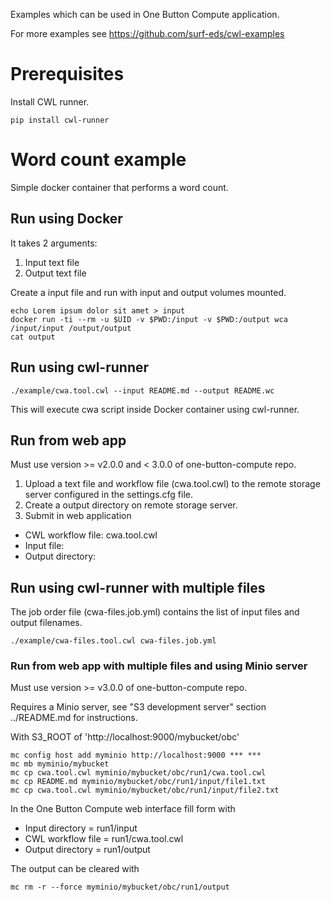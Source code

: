 Examples which can be used in One Button Compute application.

For more examples see https://github.com/surf-eds/cwl-examples

# Prerequisites

Install CWL runner.
```
pip install cwl-runner
```

# Word count example

Simple docker container that performs a word count.

## Run using Docker

It takes 2 arguments:
1. Input text file
2. Output text file

Create a input file and run with input and output volumes mounted.
```
echo Lorem ipsum dolor sit amet > input
docker run -ti --rm -u $UID -v $PWD:/input -v $PWD:/output wca /input/input /output/output
cat output
```

## Run using cwl-runner

```
./example/cwa.tool.cwl --input README.md --output README.wc
```
This will execute cwa script inside Docker container using cwl-runner.

## Run from web app

Must use version >= v2.0.0 and < 3.0.0 of one-button-compute repo.

1. Upload a text file and workflow file (cwa.tool.cwl) to the remote storage server configured in the settings.cfg file.
2. Create a output directory on remote storage server.
3. Submit in web application

* CWL workflow file: cwa.tool.cwl
* Input file:
* Output directory:

## Run using cwl-runner with multiple files


The job order file (cwa-files.job.yml) contains the list of input files and output filenames.

```
./example/cwa-files.tool.cwl cwa-files.job.yml
```

### Run from web app with multiple files and using Minio server

Must use version >= v3.0.0 of one-button-compute repo.

Requires a Minio server, see "S3 development server" section ../README.md for instructions.

With S3_ROOT of 'http://localhost:9000/mybucket/obc'
```
mc config host add myminio http://localhost:9000 *** ***
mc mb myminio/mybucket
mc cp cwa.tool.cwl myminio/mybucket/obc/run1/cwa.tool.cwl
mc cp README.md myminio/mybucket/obc/run1/input/file1.txt
mc cp cwa.tool.cwl myminio/mybucket/obc/run1/input/file2.txt
```

In the One Button Compute web interface fill form with

* Input directory = run1/input
* CWL workflow file = run1/cwa.tool.cwl
* Output directory = run1/output

The output can be cleared with
```
mc rm -r --force myminio/mybucket/obc/run1/output
```
